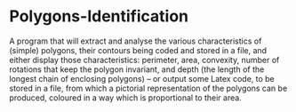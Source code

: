 # Polygons-Identification
A program that will extract and analyse the various characteristics of (simple) polygons, their contours being coded and stored in a file, and either display those characteristics: perimeter, area, convexity, number of rotations that keep the polygon invariant, and depth (the length of the longest chain of enclosing polygons) – or output some Latex code, to be stored in a file, from which a pictorial representation of the polygons can be produced, coloured in a way which is proportional to their area.

